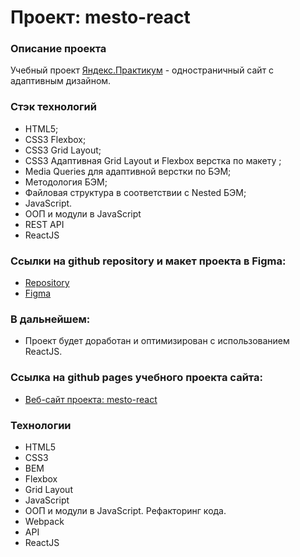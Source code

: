 # Проект:  mesto-react

### Описание проекта
Учебный проект [Яндекс.Практикум](https://practicum.yandex.ru/) - одностраничный сайт с адаптивным дизайном.

### Стэк технологий
* HTML5;
* CSS3 Flexbox;
* CSS3 Grid Layout;
* CSS3 Адаптивная Grid Layout и Flexbox верстка по макету ;
* Media Queries для адаптивной верстки по БЭМ;
* Методология БЭМ;
* Файловая структура в соответствии с Nested БЭМ;
* JavaScript.
* ООП и модули в JavaScript
* REST API
* ReactJS

### Ссылки на github repository и макет проекта в Figma:
* [Repository](https://github.com/vecoweb22/mesto-react)
* [Figma](https://www.figma.com/file/2cn9N9jSkmxD84oJik7xL7/JavaScript.-Sprint-4?node-id=0%3A1)

### В дальнейшем:
- Проект будет доработан и оптимизирован с использованием ReactJS.

### Ссылка на github pages учебного проекта сайта:
* [Веб-сайт проекта: mesto-react](#)

### Технологии
* HTML5
* CSS3
* BEM
* Flexbox
* Grid Layout
* JavaScript
* ООП и модули в JavaScript. Рефакторинг кода.
* Webpack
* API
* ReactJS
